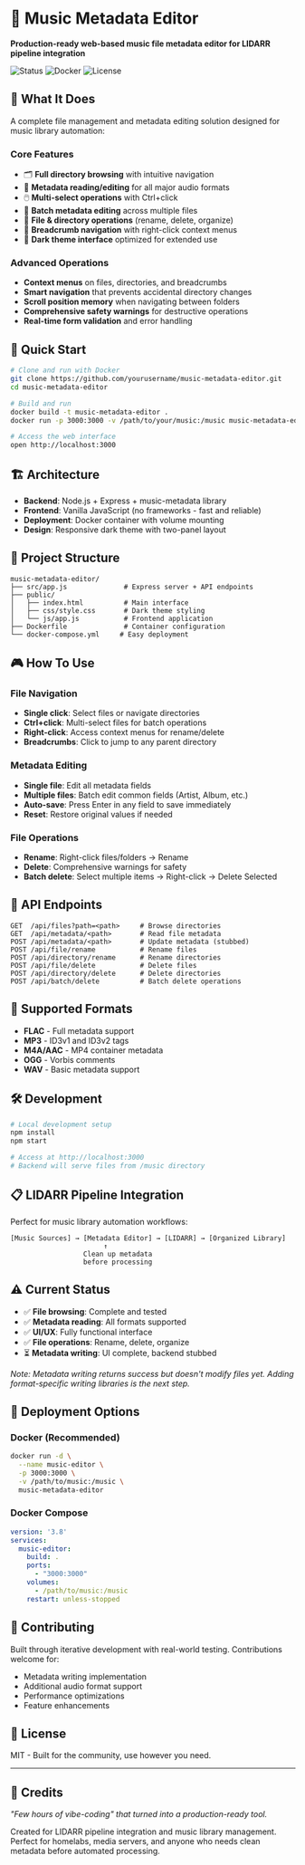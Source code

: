 # 🎵 Music Metadata Editor

**Production-ready web-based music file metadata editor for LIDARR pipeline integration**

![Status](https://img.shields.io/badge/Status-100%25%20Functional-brightgreen)
![Docker](https://img.shields.io/badge/Docker-Ready-blue)
![License](https://img.shields.io/badge/License-MIT-green)

## 🎯 What It Does

A complete file management and metadata editing solution designed for music library automation:

### **Core Features**
- 🗂️ **Full directory browsing** with intuitive navigation
- 🎵 **Metadata reading/editing** for all major audio formats
- 🖱️ **Multi-select operations** with Ctrl+click
- 📝 **Batch metadata editing** across multiple files
- 🔄 **File & directory operations** (rename, delete, organize)
- 🍞 **Breadcrumb navigation** with right-click context menus
- 🎨 **Dark theme interface** optimized for extended use

### **Advanced Operations**
- **Context menus** on files, directories, and breadcrumbs
- **Smart navigation** that prevents accidental directory changes
- **Scroll position memory** when navigating between folders
- **Comprehensive safety warnings** for destructive operations
- **Real-time form validation** and error handling

## 🚀 Quick Start

```bash
# Clone and run with Docker
git clone https://github.com/yourusername/music-metadata-editor.git
cd music-metadata-editor

# Build and run
docker build -t music-metadata-editor .
docker run -p 3000:3000 -v /path/to/your/music:/music music-metadata-editor

# Access the web interface
open http://localhost:3000
```

## 🏗️ Architecture

- **Backend**: Node.js + Express + music-metadata library
- **Frontend**: Vanilla JavaScript (no frameworks - fast and reliable)
- **Deployment**: Docker container with volume mounting
- **Design**: Responsive dark theme with two-panel layout

## 📁 Project Structure

```
music-metadata-editor/
├── src/app.js              # Express server + API endpoints
├── public/
│   ├── index.html          # Main interface
│   ├── css/style.css       # Dark theme styling
│   └── js/app.js           # Frontend application
├── Dockerfile              # Container configuration
└── docker-compose.yml     # Easy deployment
```

## 🎮 How To Use

### **File Navigation**
- **Single click**: Select files or navigate directories
- **Ctrl+click**: Multi-select files for batch operations
- **Right-click**: Access context menus for rename/delete
- **Breadcrumbs**: Click to jump to any parent directory

### **Metadata Editing**
- **Single file**: Edit all metadata fields
- **Multiple files**: Batch edit common fields (Artist, Album, etc.)
- **Auto-save**: Press Enter in any field to save immediately
- **Reset**: Restore original values if needed

### **File Operations**
- **Rename**: Right-click files/folders → Rename
- **Delete**: Comprehensive warnings for safety
- **Batch delete**: Select multiple items → Right-click → Delete Selected

## 🔧 API Endpoints

```
GET  /api/files?path=<path>     # Browse directories
GET  /api/metadata/<path>       # Read file metadata
POST /api/metadata/<path>       # Update metadata (stubbed)
POST /api/file/rename           # Rename files
POST /api/directory/rename      # Rename directories  
POST /api/file/delete           # Delete files
POST /api/directory/delete      # Delete directories
POST /api/batch/delete          # Batch delete operations
```

## 🎵 Supported Formats

- **FLAC** - Full metadata support
- **MP3** - ID3v1 and ID3v2 tags
- **M4A/AAC** - MP4 container metadata
- **OGG** - Vorbis comments
- **WAV** - Basic metadata support

## 🛠️ Development

```bash
# Local development setup
npm install
npm start

# Access at http://localhost:3000
# Backend will serve files from /music directory
```

## 📋 LIDARR Pipeline Integration

Perfect for music library automation workflows:

```
[Music Sources] → [Metadata Editor] → [LIDARR] → [Organized Library]
                       ↑
                  Clean up metadata
                  before processing
```

## ⚠️ Current Status

- ✅ **File browsing**: Complete and tested
- ✅ **Metadata reading**: All formats supported  
- ✅ **UI/UX**: Fully functional interface
- ✅ **File operations**: Rename, delete, organize
- ⏳ **Metadata writing**: UI complete, backend stubbed

*Note: Metadata writing returns success but doesn't modify files yet. Adding format-specific writing libraries is the next step.*

## 🚢 Deployment Options

### **Docker (Recommended)**
```bash
docker run -d \
  --name music-editor \
  -p 3000:3000 \
  -v /path/to/music:/music \
  music-metadata-editor
```

### **Docker Compose**
```yaml
version: '3.8'
services:
  music-editor:
    build: .
    ports:
      - "3000:3000"
    volumes:
      - /path/to/music:/music
    restart: unless-stopped
```

## 🤝 Contributing

Built through iterative development with real-world testing. Contributions welcome for:
- Metadata writing implementation
- Additional audio format support
- Performance optimizations
- Feature enhancements

## 📄 License

MIT - Built for the community, use however you need.

---

## 🎉 Credits

*"Few hours of vibe-coding" that turned into a production-ready tool.*

Created for LIDARR pipeline integration and music library management. Perfect for homelabs, media servers, and anyone who needs clean metadata before automated processing.
